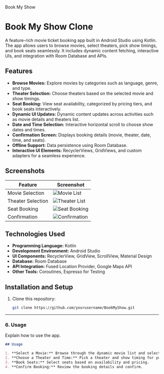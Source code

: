 Book My Show
# Book My Show Clone

A feature-rich movie ticket booking app built in Android Studio using Kotlin.
 The app allows users to browse movies, select theaters, pick show timings, and book seats seamlessly. 
It includes dynamic content fetching, interactive UIs, and integration with Room Database and APIs.
## Features

- **Browse Movies:** Explore movies by categories such as language, genre, and type.
- **Theater Selection:** Choose theaters based on the selected movie and show timings.
- **Seat Booking:** View seat availability, categorized by pricing tiers, and book seats interactively.
- **Dynamic UI Updates:** Dynamic content updates across activities such as movie details and theaters list.
- **Date and Time Selection:** Interactive horizontal scroll to choose show dates and times.
- **Confirmation Screen:** Displays booking details (movie, theater, date, time, and seats).
- **Offline Support:** Data persistence using Room Database.
- **Interactive UI Elements:** RecyclerViews, GridViews, and custom adapters for a seamless experience.

## Screenshots

| Feature          | Screenshot        |
|-------------------|-------------------|
| Movie Selection   | ![Movie List]("C:\Users\Dell\Downloads\1.jpeg") |
| Theater Selection | ![Theater List](path/to/screenshot2.png) |
| Seat Booking      | ![Seat Booking](path/to/screenshot3.png) |
| Confirmation      | ![Confirmation](path/to/screenshot4.png) |

## Technologies Used

- **Programming Language:** Kotlin
- **Development Environment:** Android Studio
- **UI Components:** RecyclerView, GridView, ScrollView, Material Design
- **Database:** Room Database
- **API Integration:** Fused Location Provider, Google Maps API
- **Other Tools:** Coroutines, Espresso for Testing


## Installation and Setup

1. Clone this repository:
   ```bash
   git clone https://github.com/yourusername/BookMyShow.git


---

### **6. Usage**
Explain how to use the app.

```markdown
## Usage

1. **Select a Movie:** Browse through the dynamic movie list and select a movie.
2. **Choose a Theater and Time:** Pick a theater and show timing for your selected movie.
3. **Book Seats:** Select seats based on availability and pricing.
4. **Confirm Booking:** Review the booking details and confirm.









